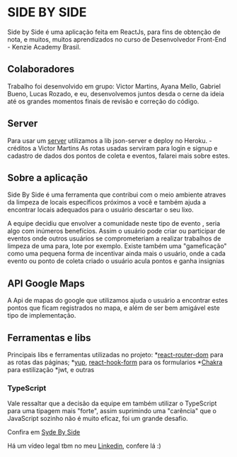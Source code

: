 # SIDE BY SIDE

Side by Side é uma aplicação feita em ReactJs, para fins de obtenção de nota, e muitos, muitos aprendizados no curso de Desenvolvedor Front-End - Kenzie Academy Brasil.

## Colaboradores

Trabalho foi desenvolvido em grupo: Victor Martins, Ayana Mello, Gabriel Bueno, Lucas Rozado, e eu, desenvolvemos juntos desda o cerne da ideia até os grandes momentos finais de revisão e correção do código.

## Server

Para usar um [server](https://github.com/prgMgava/json-server-syde-by-syde) utilizamos a lib json-server e deploy no Heroku. - créditos a Victor Martins
As rotas usadas serviram para login e signup e cadastro de dados dos pontos de coleta e eventos, falarei mais sobre estes.

## Sobre a aplicação

Side By Side é uma ferramenta que contribui com o meio ambiente atraves da limpeza de locais específicos próximos a você e também ajuda a encontrar locais adequados para o usuário descartar o seu lixo.

A equipe decidiu que envolver a comunidade neste tipo de evento , seria algo com inúmeros benefícios. Assim o usuário pode criar ou participar de eventos onde outros usuários se comprometeriam a realizar trabalhos de limpeza de uma para, lote por exemplo. Existe também uma "gameficação" como uma pequena forma de incentivar ainda mais o usuário, onde a cada evento ou ponto de coleta criado o usuário acula pontos e ganha insignias

## API Google Maps

A Api de mapas do google que utilizamos ajuda o usuário a encontrar estes pontos que ficam registrados no mapa, e além de ser bem amigável este tipo de implementação.

## Ferramentas e libs

Principais libs e ferramentas utilizadas no projeto:
*[react-router-dom](https://www.npmjs.com/package/react-router-dom) para as rotas das páginas;
*[yup](https://www.npmjs.com/package/yup), [react-hook-form](https://react-hook-form.com/) para os formularios
*[Chakra](https://chakra-ui.com/) para estilização
*jwt, e outras

### TypeScript

Vale ressaltar que a decisão da equipe em também utilizar o TypeScript para uma tipagem mais "forte", assim suprimindo uma "carência" que o JavaScript sozinho não é muito eficaz, foi um grande desafio.

Confira em [Syde By Side](https://sidebyside.vercel.app/)

Há um vídeo legal tbm no meu [Linkedin](https://www.linkedin.com/feed/update/urn:li:activity:6848619692995698689/), confere lá :)
